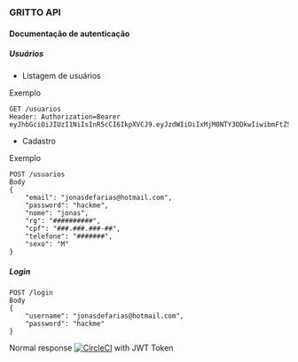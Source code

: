 ### GRITTO API
#### Documentação de autenticação

##### Usuários
- Listagem de usuários

Exemplo

    GET /usuarios
    Header: Authorization=Bearer eyJhbGciOiJIUzI1NiIsInR5cCI6IkpXVCJ9.eyJzdWIiOiIxMjM0NTY3ODkwIiwibmFtZSI6IkpvaG4gRG9lIiwiaWF0IjoxNTE2MjM5MDIyfQ.SflKxwRJSMeKKF2QT4fwpMeJf36POk6yJV_adQssw5c

- Cadastro

Exemplo

	POST /usuarios
	Body
	{
		"email": "jonasdefarias@hotmail.com",
		"password": "hackme",
		"nome": "jonas",
		"rg": "##########",
		"cpf": "###.###.###-##",
		"telefone": "#######",
		"sexo": "M"
	}

##### Login
	POST /login
	Body
	{
		"username": "jonasdefarias@hotmail.com",
		"password": "hackme"
	}
Normal response [![CircleCI](https://img.shields.io/static/v1?label=OK&message=200&color=green)](#) with JWT Token